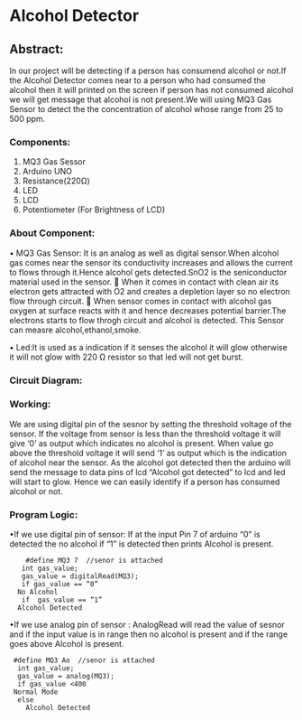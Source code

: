 # Alcohol Detector
  ## Abstract:

In our project will be detecting if a person has consumend alcohol or not.If the Alcohol Detector  comes near to a person who had consumed the alcohol then it will printed on the screen if person has not consumed alcohol we will get message that alcohol is not present.We will using MQ3 Gas Sensor to detect the the concentration of alcohol whose range from 25 to 500 ppm.
### Components:
1.	MQ3 Gas Sessor
2.	Arduino UNO
3.	Resistance(220Ω)
4.	LED
5.	LCD
6.	Potentiometer (For Brightness of  LCD) 
### About Component:
   • MQ3 Gas Sensor: It is an analog as well as digital sensor.When alcohol gas comes near the sensor its conductivity increases and allows the current to flows through it.Hence                     alcohol gets detected.SnO2 is the seniconductor material used in the sensor.
   When it comes in contact with  clean air  its electron gets attracted with O2 and creates a depletion layer so no electron flow through circuit.
        	When sensor comes in contact with alcohol gas oxygen at surface reacts with it and hence decreases potential barrier.The electrons starts to flow throgh                         circuit and alcohol is detected.
                  This Sensor can measre alcohol,ethanol,smoke.
		  
  • Led:It is used as a indication if it senses the alcohol it will glow otherwise it will not glow with 220 Ω resistor so that led will not get burst.
  
### Circuit Diagram:



### Working: 
We are using digital pin of the sesnor by setting the threshold voltage of the sensor.
If the voltage from sensor is less than the threshold voltage it will give ‘0’ as output which indicates no alcohol is present.
When value go above the threshold voltage it will send ‘1’ as output which is the indication of alcohol near the sensor. 
As the alcohol got detected then the arduino will send the message to data pins of lcd “Alcohol got detected” to lcd and led will start to glow.
Hence we can easily identify if a person has consumed alcohol or not.

### Program Logic:
  •If we use digital pin of sensor:
   If at the input Pin 7 of arduino “0” is detected the no alcohol if “1” is detected then prints Alcohol is present. 

        #define MQ3 7  //senor is attached
       int gas_value;
       gas_value = digitalRead(MQ3);
       if gas_value == “0”
	  No Alcohol
       if  gas_value == “1”
	  Alcohol Detected

  •If we use analog pin of sensor :
     AnalogRead will read the value of sesnor and if the input value is in range then no alcohol is present and if  the range goes above Alcohol is present.
     
     #define MQ3 Ao  //senor is attached
      int gas_value;
      gas_value = analog(MQ3);
      if gas_value <400
	 Normal Mode
      else
        Alcohol Detected



